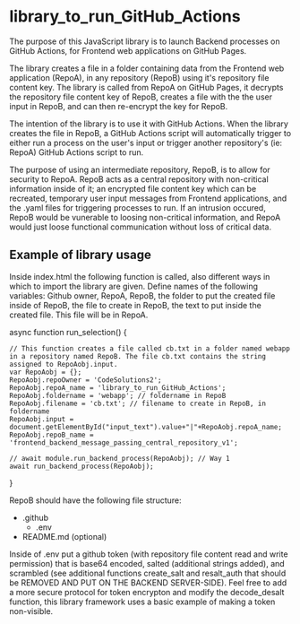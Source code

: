 # library_to_run_GitHub_Actions

The purpose of this JavaScript library is to launch Backend processes on GitHub Actions, for Frontend web applications on GitHub Pages.

The library creates a file in a folder containing data from the Frontend web application (RepoA), in any repository (RepoB) using it's repository file content key.  The library is called from RepoA on GitHub Pages, it decrypts the repository file content key of RepoB, creates a file with the the user input in RepoB, and can then re-encrypt the key for RepoB. 

The intention of the library is to use it with GitHub Actions. When the library creates the file in RepoB, a GitHub Actions script will automatically trigger to either run a process on the user's input or trigger another repository's (ie: RepoA) GitHub Actions script to run. 

The purpose of using an intermediate repository, RepoB, is to allow for security to RepoA. RepoB acts as a central repository with non-critical information inside of it; an encrypted file content key which can be recreated, temporary user input messages from Frontend applications, and the .yaml files for triggering processes to run. If an intrusion occured, RepoB would be vunerable to loosing non-critical information, and RepoA would just loose functional communication without loss of critical data.


## Example of library usage

Inside index.html the following function is called, also different ways in which to import the library are given. Define names of the following variables: Github owner, RepoA, RepoB, the folder to put the created file inside of RepoB, the file to create in RepoB, the text to put inside the created file. This file will be in RepoA.

async function run_selection() {

	// This function creates a file called cb.txt in a folder named webapp in a repository named RepoB. The file cb.txt contains the string assigned to RepoAobj.input.
	var RepoAobj = {};
	RepoAobj.repoOwner = 'CodeSolutions2';
	RepoAobj.repoA_name = 'library_to_run_GitHub_Actions';
	RepoAobj.foldername = 'webapp'; // foldername in RepoB	
	RepoAobj.filename = 'cb.txt'; // filename to create in RepoB, in foldername
	RepoAobj.input = document.getElementById("input_text").value+"|"+RepoAobj.repoA_name;
	RepoAobj.repoB_name = 'frontend_backend_message_passing_central_repository_v1';

	// await module.run_backend_process(RepoAobj); // Way 1
	await run_backend_process(RepoAobj);

}

RepoB should have the following file structure:
- .github
  - .env
- README.md (optional)

Inside of .env put a github token (with repository file content read and write permission) that is base64 encoded, salted (additional strings added), and scrambled (see additional functions create_salt and resalt_auth that should be REMOVED AND PUT ON THE BACKEND SERVER-SIDE). Feel free to add a more secure protocol for token encrypton and modify the decode_desalt function, this library framework uses a basic example of making a token non-visible.

